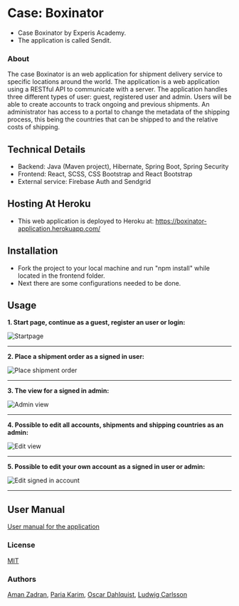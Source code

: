 # Case: Boxinator
  * Case Boxinator by Experis Academy.
  * The application is called Sendit.

### About
  The case Boxinator is an web application for shipment delivery service to specific locations around the world. The application is a web application using a
  RESTful API to communicate with a server. The application handles three different types of user: guest, registered user and admin. 
  Users will be able to create accounts to track ongoing and previous shipments. An administrator has access to a portal to change the metadata of the shipping process, 
  this being the countries that can be shipped to and the relative costs of shipping.

## Technical Details
  * Backend: Java (Maven project), Hibernate, Spring Boot, Spring Security
  * Frontend: React, SCSS, CSS Bootstrap and React Bootstrap
  * External service: Firebase Auth and Sendgrid
  
## Hosting At Heroku
  * This web application is deployed to Heroku at: https://boxinator-application.herokuapp.com/

## Installation 
  * Fork the project to your local machine and run "npm install" while located in the frontend folder. 
  * Next there are some configurations needed to be done.

## Usage

 **1. Start page, continue as a guest, register an user or login:**
 
  ![Startpage](https://cdn.discordapp.com/attachments/782896315465203782/797115194714882068/unknown.png)
  
  ---
  
  **2. Place a shipment order as a signed in user:**
  
  ![Place shipment order](https://cdn.discordapp.com/attachments/782896315465203782/797118439499497492/unknown.png)
  
  ---  
    
  **3. The view for a signed in admin:**
  
  ![Admin view](https://cdn.discordapp.com/attachments/782896315465203782/797115865505333278/unknown.png)
  
  ---
  
  **4. Possible to edit all accounts, shipments and shipping countries as an admin:**
  
  ![Edit view](https://cdn.discordapp.com/attachments/782896315465203782/797117338238844938/unknown.png)
  
  ---
  
  **5. Possible to edit your own account as a signed in user or admin:**
  
  ![Edit signed in account](https://cdn.discordapp.com/attachments/782896315465203782/797118913509982228/unknown.png)
  
  ---

## User Manual 
  [User manual for the application](https://github.com/zadama/boxinator-case/tree/master/Boxinator-case%20documents)

### License
[MIT](https://www.oracle.com/downloads/licenses/mit-license.html)

### Authors
  [Aman Zadran](https://github.com/zadama), 
  [Paria Karim](https://github.com/lillap), 
  [Oscar Dahlquist](https://github.com/Vattenkruka), 
  [Ludwig Carlsson](https://github.com/ludwigcarlsson) 

